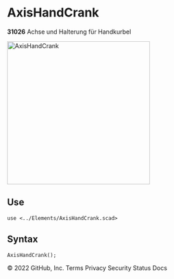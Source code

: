 # AxisHandCrank

__31026__ Achse und Halterung für Handkurbel

<img width="333" alt="AxisHandCrank" src="https://user-images.githubusercontent.com/48654609/167226990-e5a0e25c-3f62-4889-a152-52850b4b8c63.png">

## Use
<pre><code>use &lt;../Elements/AxisHandCrank.scad&gt;</pre></code>

## Syntax
<pre><code>AxisHandCrank();</pre></code>
© 2022 GitHub, Inc.
Terms
Privacy
Security
Status
Docs
